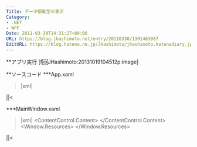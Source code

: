 ```yaml
---
Title: データ駆動型の表示
Category:
- .NET
- WPF
Date: 2011-03-30T14:31:27+09:00
URL: https://blog.jhashimoto.net/entry/20110330/1301463087
EditURL: https://blog.hatena.ne.jp/JHashimoto/jhashimoto.hatenadiary.jp/atom/entry/12921228815717257858
---
```


**アプリ実行
[f:id:JHashimoto:20131019104512p:image]

**ソースコード
***App.xaml
>|xml|
<Application x:Class="WpfApplication6.App"
             xmlns="http://schemas.microsoft.com/winfx/2006/xaml/presentation"
             xmlns:x="http://schemas.microsoft.com/winfx/2006/xaml"
             StartupUri="MainWindow.xaml">
</Application>
||<

***MainWindow.xaml
>|xml|
<Window x:Class="WpfApplication6.MainWindow"
        xmlns="http://schemas.microsoft.com/winfx/2006/xaml/presentation"
        xmlns:x="http://schemas.microsoft.com/winfx/2006/xaml"
        xmlns:c="clr-namespace:System;assembly=mscorlib"
        Title="MainWindow" Height="350" Width="525">
    <!-- データをまず記述し、 -->
    <ContentControl>
        <ContentControl.Content>
            <SolidColorBrush Color="Red" />
        </ContentControl.Content>
    </ContentControl>
    <Window.Resources>
        <!-- 後からそのデータの表示方法を定義する -->
        <DataTemplate DataType="{x:Type SolidColorBrush}">
            <Ellipse Fill="{Binding}" />
        </DataTemplate>
    </Window.Resources>
</Window>
||<
